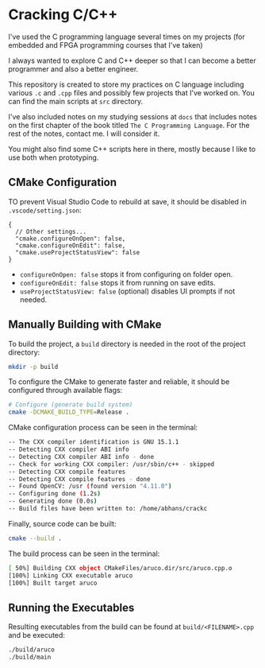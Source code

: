 # Cracking C/C++

I've used the C programming language several times on my projects (for embedded and FPGA programming courses that I've taken)

I always wanted to explore C and C++ deeper so that I can become a better programmer and also a better engineer.

This repository is created to store my practices on C language including various `.c` and `.cpp` files and possibly few projects that I've worked on.
You can find the main scripts at `src` directory.

I've also included notes on my studying sessions at `docs` that includes notes on the first chapter of the book titled `The C Programming Language`.
For the rest of the notes, contact me. I will consider it.

You might also find some C++ scripts here in there, mostly because I like to use both when prototyping.

## CMake Configuration

TO prevent Visual Studio Code to rebuild at save, it should be disabled in `.vscode/setting.json`:

```jsonc
{
  // Other settings...
  "cmake.configureOnOpen": false,
  "cmake.configureOnEdit": false,
  "cmake.useProjectStatusView": false
}
```

* `configureOnOpen: false` stops it from configuring on folder open.
* `configureOnEdit: false` stops it from running on save edits.
* `useProjectStatusView: false` (optional) disables UI prompts if not needed.

## Manually Building with CMake

To build the project, a `build` directory is needed in the root of the project directory:

```bash
mkdir -p build
```

To configure the CMake to generate faster and reliable, it should be configured through available flags:

```bash
# Configure (generate build system)
cmake -DCMAKE_BUILD_TYPE=Release .
```

CMake configuration process can be seen in the terminal:

```bash
-- The CXX compiler identification is GNU 15.1.1
-- Detecting CXX compiler ABI info
-- Detecting CXX compiler ABI info - done
-- Check for working CXX compiler: /usr/sbin/c++ - skipped
-- Detecting CXX compile features
-- Detecting CXX compile features - done
-- Found OpenCV: /usr (found version "4.11.0")
-- Configuring done (1.2s)
-- Generating done (0.0s)
-- Build files have been written to: /home/abhans/crackc
```

Finally, source code can be built:

```bash
cmake --build .
```

The build process can be seen in the terminal:

```bash
[ 50%] Building CXX object CMakeFiles/aruco.dir/src/aruco.cpp.o
[100%] Linking CXX executable aruco
[100%] Built target aruco
```

## Running the Executables

Resulting executables from the build can be found at `build/<FILENAME>.cpp` and be executed:

```bash
./build/aruco
./build/main
```
